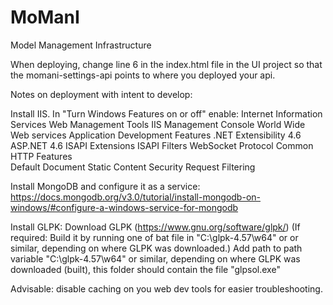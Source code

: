 # MoManI
Model Management Infrastructure

When deploying, change line 6 in the index.html file in the UI project so that the momani-settings-api points to where you deployed your api.

Notes on deployment with intent to develop:

Install IIS. In "Turn Windows Features on or off" enable:
Internet Information Services
	Web Management Tools
		IIS Management Console
	World Wide Web services
		Application Development Features
			.NET Extensibility 4.6
			ASP.NET 4.6
			ISAPI Extensions
			ISAPI Filters
			WebSocket Protocol
		Common HTTP Features	
			Default Document
			Static Content
		Security
			Request Filtering

Install MongoDB and configure it as a service:
https://docs.mongodb.org/v3.0/tutorial/install-mongodb-on-windows/#configure-a-windows-service-for-mongodb

Install GLPK:
Download GLPK (https://www.gnu.org/software/glpk/)
(If required: Build it by running one of bat file in "C:\glpk-4.57\w64" or or similar, depending on where GLPK was downloaded.)
Add path to path variable "C:\glpk-4.57\w64" or similar, depending on where GLPK was downloaded (built), 
this folder should contain the file "glpsol.exe"

Advisable: disable caching on you web dev tools for easier troubleshooting.

